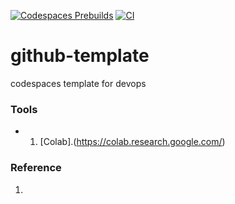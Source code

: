 [![Codespaces Prebuilds](https://github.com/supiwmi/github-template/actions/workflows/codespaces/create_codespaces_prebuilds/badge.svg)](https://github.com/supiwmi/github-template/actions/workflows/codespaces/create_codespaces_prebuilds)
[![CI](https://github.com/supiwmi/github-template/actions/workflows/cicd.yml/badge.svg)](https://github.com/supiwmi/github-template/actions/workflows/cicd.yml)

# github-template
codespaces template for devops

### Tools
* 1. [Colab].(https://colab.research.google.com/)

### Reference
1. 